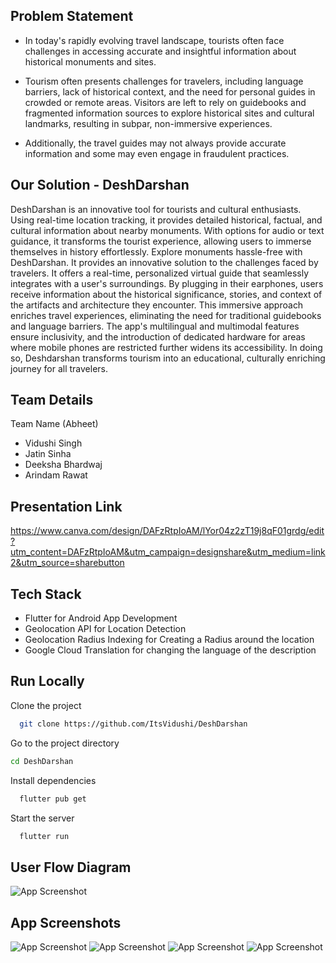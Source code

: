 ## Problem Statement

- In today's rapidly evolving travel landscape, tourists often face challenges in accessing accurate and insightful information about historical monuments and sites.

- Tourism often presents challenges for travelers, including language barriers, lack of historical context, and the need for personal guides in crowded or remote areas. Visitors are left to rely on guidebooks and fragmented information sources to explore historical sites and cultural landmarks, resulting in subpar, non-immersive experiences.

- Additionally, the travel guides may not always provide accurate information and some may even engage in fraudulent practices.
## Our Solution - DeshDarshan

DeshDarshan is an innovative tool for tourists and cultural enthusiasts. Using real-time location tracking, it provides detailed historical, factual, and cultural information about nearby monuments. With options for audio or text guidance, it transforms the tourist experience, allowing users to immerse themselves in history effortlessly. Explore monuments hassle-free with DeshDarshan. It provides an innovative solution to the challenges faced by travelers. It offers a real-time, personalized virtual guide that seamlessly integrates with a user's surroundings. By plugging in their earphones, users receive information about the historical significance, stories, and context of the artifacts and architecture they encounter. This immersive approach enriches travel experiences, eliminating the need for traditional guidebooks and language barriers. The app's multilingual and multimodal features ensure inclusivity, and the introduction of dedicated hardware for areas where mobile phones are restricted further widens its accessibility. In doing so, Deshdarshan transforms tourism into an educational, culturally enriching journey for all travelers.

## Team Details

Team Name (Abheet)

- Vidushi Singh
- Jatin Sinha
- Deeksha Bhardwaj
- Arindam Rawat

## Presentation Link

https://www.canva.com/design/DAFzRtpIoAM/lYor04z2zT19j8qF01grdg/edit?utm_content=DAFzRtpIoAM&utm_campaign=designshare&utm_medium=link2&utm_source=sharebutton

## Tech Stack

- Flutter for Android App Development
- Geolocation API for Location Detection
- Geolocation Radius Indexing for Creating a Radius around the location
- Google Cloud Translation for changing the language of the description


## Run Locally

Clone the project

```bash
  git clone https://github.com/ItsVidushi/DeshDarshan
```

Go to the project directory

```bash
cd DeshDarshan
```

Install dependencies

```bash
  flutter pub get
```

Start the server

```bash
  flutter run
```

## User Flow Diagram

![App Screenshot](https://i.ibb.co/tsCvM5F/Whats-App-Image-2023-11-05-at-9-20-38-AM.jpg)

## App Screenshots

![App Screenshot](https://i.ibb.co/mcxsrHZ/pic4.jpg)
![App Screenshot](https://i.ibb.co/GMHCZVL/pic3.jpg)
![App Screenshot](https://i.ibb.co/0j77n7Q/pic2.jpg)
![App Screenshot](https://i.ibb.co/zs2rb1T/pic1.jpg)
